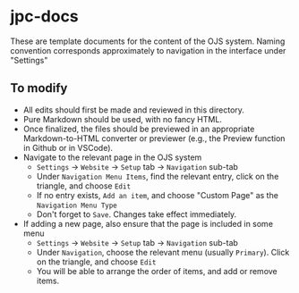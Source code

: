 # jpc-docs

These are template documents for the content of the OJS system. Naming convention corresponds approximately to navigation in the interface under "Settings"

## To modify

- All edits should first be made and reviewed in this directory.
- Pure Markdown should be used, with no fancy HTML.
- Once finalized, the files should be previewed in an appropriate Markdown-to-HTML converter or previewer (e.g., the Preview function in Github or in VSCode).
- Navigate to the relevant page in the OJS system
  - `Settings` -> `Website` -> `Setup` tab -> `Navigation` sub-tab
  - Under `Navigation Menu Items`, find the relevant entry, click on the triangle, and choose `Edit`
  - If no entry exists, `Add an item`, and choose "Custom Page" as the `Navigation Menu Type`
  - Don't forget to `Save`. Changes take effect immediately.
- If adding a new page, also ensure that the page is included in some menu
  - `Settings` -> `Website` -> `Setup` tab -> `Navigation` sub-tab
  - Under `Navigation`, choose the relevant menu (usually `Primary`). Click on the triangle, and choose `Edit`
  - You will be able to arrange the order of items, and add or remove items.
